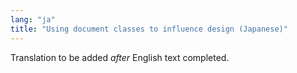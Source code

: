 ```yaml
---
lang: "ja"
title: "Using document classes to influence design (Japanese)"
---
```

Translation to be added _after_ English text completed.
